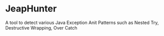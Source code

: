 # JeapHunter
A tool to detect various Java Exception Anit Patterns such as Nested Try, Destructive Wrapping, Over Catch
